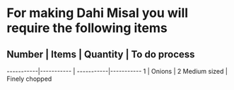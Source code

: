 <h1>For making Dahi Misal you will require the following items</h1>

<h2> Number | Items | Quantity | To do process</h2>
-----------|----------- | -----------|-----------
1 | Onions | 2 Medium sized | Finely chopped
